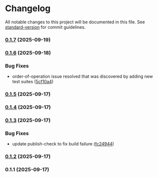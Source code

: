 # Changelog

All notable changes to this project will be documented in this file. See [standard-version](https://github.com/conventional-changelog/standard-version) for commit guidelines.

### [0.1.7](https://github.com/Gulluth/sigil/compare/v0.1.6...v0.1.7) (2025-09-19)

### [0.1.6](https://github.com/Gulluth/sigil/compare/v0.1.5...v0.1.6) (2025-09-18)


### Bug Fixes

* order-of-operation issue resolved that was discovered by adding new test suites ([5cf10a4](https://github.com/Gulluth/sigil/commit/5cf10a46cb4b9d0833ac0c03d9661b34f29544aa))

### [0.1.5](https://github.com/Gulluth/sigil/compare/v0.1.4...v0.1.5) (2025-09-17)

### [0.1.4](https://github.com/Gulluth/sigil/compare/v0.1.3...v0.1.4) (2025-09-17)

### [0.1.3](https://github.com/Gulluth/sigil/compare/v0.1.2...v0.1.3) (2025-09-17)


### Bug Fixes

* update publish-check to fix build failure ([fc24944](https://github.com/Gulluth/sigil/commit/fc249443b047ad8c880381ecb37a56939042277d))

### [0.1.2](https://github.com/Gulluth/sigil/compare/v0.1.1...v0.1.2) (2025-09-17)

### 0.1.1 (2025-09-17)
